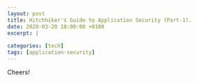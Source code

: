 ```yaml
---
layout: post
title: Hitchhiker's Guide to Application Security (Part-1).
date: 2020-03-20 18:00:00 +0100
excerpt: |
    
categories: [tech]
tags: [application-security]
---
```



Cheers!